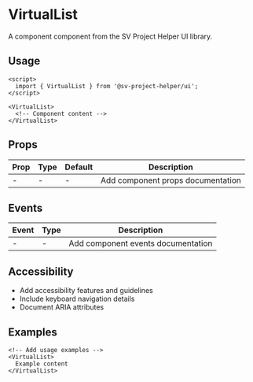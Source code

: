 # VirtualList

A component component from the SV Project Helper UI library.

## Usage

```svelte
<script>
  import { VirtualList } from '@sv-project-helper/ui';
</script>

<VirtualList>
  <!-- Component content -->
</VirtualList>
```

## Props

| Prop | Type | Default | Description |
|------|------|---------|-------------|
| - | - | - | Add component props documentation |

## Events

| Event | Type | Description |
|-------|------|-------------|
| - | - | Add component events documentation |

## Accessibility

- Add accessibility features and guidelines
- Include keyboard navigation details
- Document ARIA attributes

## Examples

```svelte
<!-- Add usage examples -->
<VirtualList>
  Example content
</VirtualList>
```